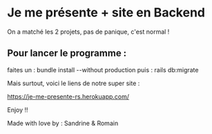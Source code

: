 <h1> Je me présente + site en Backend </h1>

On a matché les 2 projets, pas de panique, c'est normal !

<h2> Pour lancer le programme : </h2>
faites un :
bundle install --without production
puis :
rails db:migrate

Mais surtout, voici le liens de notre super site : 

https://je-me-presente-rs.herokuapp.com/

Enjoy !!

Made with love by : Sandrine & Romain
